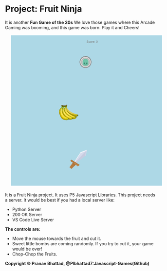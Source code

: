 # Project: Fruit Ninja

It is another **Fun Game of the 20s** We love those games where this Arcade Gaming was booming, and this game was born. Play it and Cheers!

<img src="display.png" alt="game" style="margin-left: 15px;" />

It is a Fruit Ninja project. It uses P5 Javascript Libraries. This project needs a server. It would be best if you had a local server like:

* Python Server
* 200 OK Server
* VS Code Live Server

**The controls are:**

* Move the mouse towards the fruit and cut it.
* Sweet little bombs are coming randomly. If you try to cut it, your game would be over!
* Chop-Chop the Fruits.

**Copyright © Pranav Bhattad, @Plbhattad7:Javascript-Games(Github)**